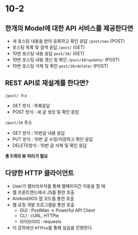 # 10-2

## 한개의 Model에 대한 API 서비스를 제공한다면

- 새 포스팅 내용을 받아 등록하고 확인 응답 `/post/new` (POST)
- 포스팅 목록 및 검색 응답 `/post/` (GET)
- 10번 포스팅 내용 응답 `post/10/` (GET)
- 10번 포스팅 내용 갱신 및 확인 `/post/10/update/` (POST)
- 10번 포스팅 삭제 및 확인 `post/10/delete/` (POST)

## REST API로 재설계를 한다면?

`/post/ 주소`

- GET 방식 : 목록응답
- POST 방식 : 새 글 생성 및 확인 응답

`/post/10` 주소

- GET 방식 : 10번글 내용 응답
- PUT 방식 : 10번 글 수정/저장하고 확인 응답
- DELETE방식 : 10번 글 삭제 및 확인 응답

**총 5개의 뷰 처리가 필요** 

## 다양한 HTTP 클라이언트

- User가 웹브라우저를 통해 웹페이지간 이동을 할 때
- 웹 프론트엔드에서 JS를 통한 호출
- Android/IOS 앱 코드를 통한 호출
- 웹 요청 개발 프로그램을 통한 호출
  - GUI : PostMan -> Powerful API Client
  - CLI : cURL, HTTPie
  - 라이브러리 : requests
- 이 강의에선 `HTTPie`를 통해 실습을 진행한다.